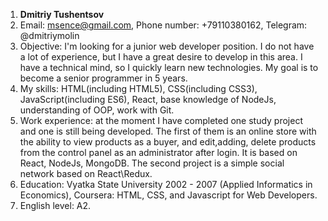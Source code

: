 1. **Dmitriy Tushentsov**
2. Email: msence@gmail.com, Phone number: +79110380162, Telegram: @dmitriymolin
3. Objective: I'm looking for a junior web developer position. I do not have a lot of experience, but I have a great desire to develop in this area. I have a technical mind, so I quickly learn new technologies. My goal is to become a senior programmer in 5 years.
4. My skills: HTML(including HTML5), CSS(including CSS3), JavaScript(including ES6), React, base knowledge of NodeJs, understanding of OOP, work with Git.
5. Work experience: at the moment I have completed one study project and one is still being developed. The first of them is an online store with the ability to view products as a buyer, and edit,adding, delete products from the control panel as an administrator after login. It is based on React, NodeJs, MongoDB. The second project is a simple social network based on React\Redux.
6. Education: Vyatka State University 2002 - 2007 (Applied Informatics in Economics), Coursera: HTML, CSS, and Javascript for Web Developers.
7. English level: A2.